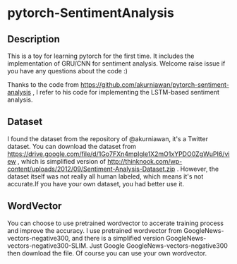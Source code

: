 # pytorch-SentimentAnalysis


## Description
This is a toy for learning pytorch for the first time. It includes the implementation of GRU/CNN for sentiment analysis.
Welcome raise issue if you have any questions about the code :)

Thanks to the code from https://github.com/akurniawan/pytorch-sentiment-analysis , I refer to his code for implementing the LSTM-based sentiment analysis.

## Dataset

I found the dataset from the repository of @akurniawan, it's a Twitter dataset. You can download the dataset from https://drive.google.com/file/d/1Go7FXn4mpIgle1X2mO1xYPDO0ZgWuPI6/view , which is simplified version of http://thinknook.com/wp-content/uploads/2012/09/Sentiment-Analysis-Dataset.zip .
However, the dataset itself was not really all human labeled, which means it's not accurate.If you have your own dataset, you had better use it.

## WordVector

You can choose to use pretrained wordvector to accerate training process and improve the accuracy. I use pretrained wordvector from GoogleNews-vectors-negative300, and there is a simplified version GoogleNews-vectors-negative300-SLIM. Just Google GoogleNews-vectors-negative300 then download the file. Of course you can use your own wordvector. 



